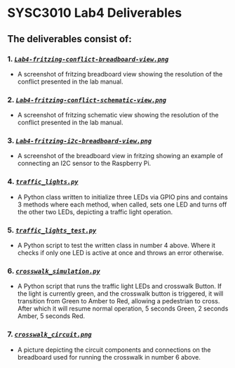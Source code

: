 # SYSC3010 Lab4 Deliverables

## The deliverables consist of:

### 1. [*`Lab4-fritzing-conflict-breadboard-view.png`*](https://github.com/ahmadalkawasmeh/RPi-Experiments/blob/main/Lab4/Lab4-fritzing-conflict-breadboard-view.png)
   - A screenshot of fritzing breadboard view showing the resolution of the conflict presented in the lab manual. 

### 2. [*`Lab4-fritzing-conflict-schematic-view.png`*](https://github.com/ahmadalkawasmeh/RPi-Experiments/blob/main/Lab4/Lab4-fritzing-conflict-schematic-view.png)
   - A screenshot of fritzing schematic view showing the resolution of the conflict presented in the lab manual. 

### 3. [*`Lab4-fritzing-i2c-breadboard-view.png`*](https://github.com/ahmadalkawasmeh/RPi-Experiments/blob/main/Lab4/Lab4-fritzing-i2c-breadboard-view.png)
   - A screenshot of the breadboard view in fritzing showing an example of connecting an I2C sensor to the Raspberry Pi.

### 4. [*`traffic_lights.py`*](https://github.com/ahmadalkawasmeh/RPi-Experiments/blob/main/Lab4/traffic_lights.py)
   - A Python class written to initialize three LEDs via GPIO pins and contains 3 methods where each method, when called, sets one LED and turns off the other two LEDs, depicting a traffic light operation. 
   
### 5. [*`traffic_lights_test.py`*](https://github.com/ahmadalkawasmeh/RPi-Experiments/blob/main/Lab4/traffic_lights_test.py)
   - A Python script to test the written class in number 4 above. Where it checks if only one LED  is active at once and throws an error otherwise. 

### 6. [*`crosswalk_simulation.py`*](https://github.com/ahmadalkawasmeh/RPi-Experiments/blob/main/Lab4/crosswalk_simulation.py)
   - A Python script that runs the traffic light LEDs and crosswalk Button. If the light is currently green, and the crosswalk button is triggered, it will transition from Green to Amber to Red, allowing a pedestrian to cross. After which it will resume normal operation, 5 seconds Green, 2 seconds Amber, 5 seconds Red. 
   
### 7. [*`crosswalk_circuit.png`*](https://github.com/ahmadalkawasmeh/RPi-Experiments/blob/main/Lab4/crosswalk_circuit.png)
   - A picture depicting the circuit components and connections on the breadboard used for running the crosswalk in number 6 above. 
   
